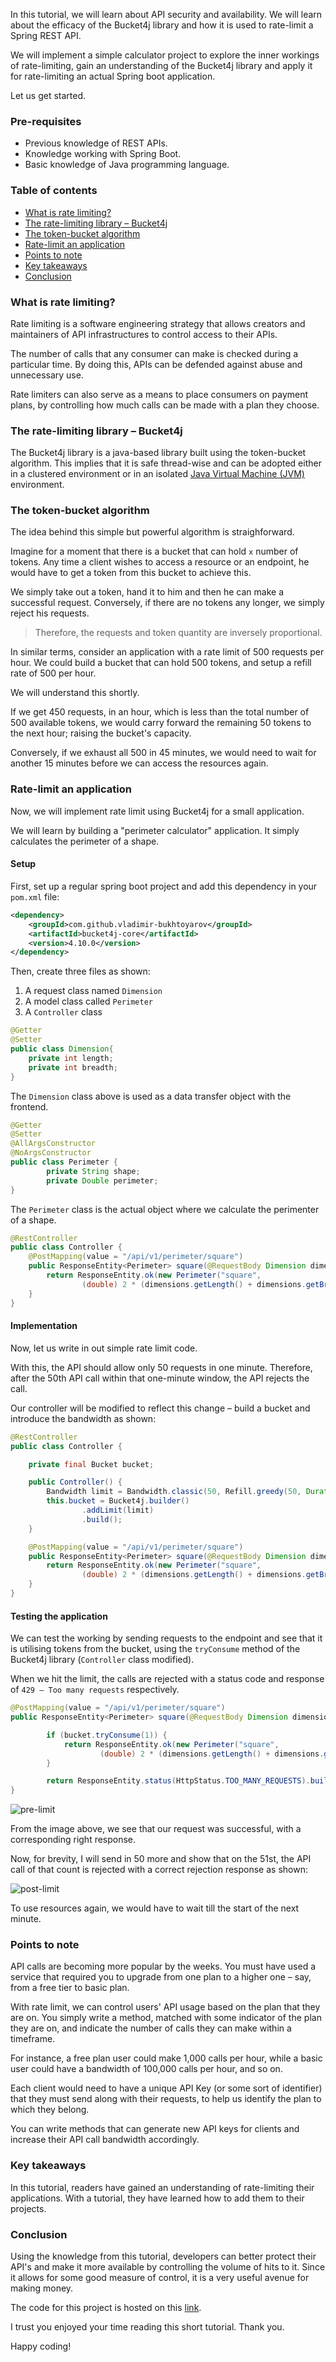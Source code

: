 In this tutorial, we will learn about API security and availability. We will learn about the efficacy of the Bucket4j library and how it is used to rate-limit a Spring REST API.

We will implement a simple calculator project to explore the inner workings of rate-limiting, gain an understanding of the Bucket4j library and apply it for rate-limiting an actual Spring boot application.

Let us get started.

### Pre-requisites
- Previous knowledge of REST APIs.
- Knowledge working with Spring Boot.
- Basic knowledge of Java programming language.

### Table of contents
- [What is rate limiting?](#what-is-rate-limiting)
- [The rate-limiting library – Bucket4j](#the-rate-limiting-library)
- [The token-bucket algorithm](#The-token-bucket-algorithm)
- [Rate-limit an application](#rate-limit-an-application)
- [Points to note](#points-to-note)
- [Key takeaways](#key-takeaways)
- [Conclusion](#conclusion)

### What is rate limiting?
Rate limiting is a software engineering strategy that allows creators and maintainers of API infrastructures to control access to their APIs.

The number of calls that any consumer can make is checked during a particular time. By doing this, APIs can be defended against abuse and unnecessary use.

Rate limiters can also serve as a means to place consumers on payment plans, by controlling how much calls can be made with a plan they choose.

### The rate-limiting library – Bucket4j
The Bucket4j library is a java-based library built using the token-bucket algorithm. This implies that it is safe thread-wise and can be adopted either in a clustered environment or in an isolated [Java Virtual Machine (JVM)](en.wikipedia.org/wiki/Java_virtual_machine) environment.

### The token-bucket algorithm
The idea behind this simple but powerful algorithm is straighforward.

Imagine for a moment that there is a bucket that can hold `x` number of tokens. Any time a client wishes to access a resource or an endpoint, he would have to get a token from this bucket to achieve this.

We simply take out a token, hand it to him and then he can make a successful request. Conversely, if there are no tokens any longer, we simply reject his requests.

> Therefore, the requests and token quantity are inversely proportional.

In similar terms, consider an application with a rate limit of 500 requests per hour. We could build a bucket that can hold 500 tokens, and setup a refill rate of 500 per hour.

We will understand this shortly.

If we get 450 requests, in an hour, which is less than the total number of 500 available tokens, we would carry forward the remaining 50 tokens to the next hour; raising the bucket's capacity.

Conversely, if we exhaust all 500 in 45 minutes, we would need to wait for another 15 minutes before we can access the resources again.

### Rate-limit an application
Now, we will implement rate limit using Bucket4j for a small application.

We will learn by building a "perimeter calculator" application. It simply calculates the perimeter of a shape.

#### Setup
First, set up a regular spring boot project and add this dependency in your `pom.xml` file:

```xml
<dependency>
    <groupId>com.github.vladimir-bukhtoyarov</groupId>
    <artifactId>bucket4j-core</artifactId>
    <version>4.10.0</version>
</dependency>
```

Then, create three files as shown:
1. A request class named `Dimension`
2. A model class called `Perimeter`
3. A `Controller` class

```java
@Getter
@Setter
public class Dimension{
    private int length;
    private int breadth;
}
```

The `Dimension` class above is used as a data transfer object with the frontend.

```java
@Getter
@Setter
@AllArgsConstructor
@NoArgsConstructor
public class Perimeter {
        private String shape;
        private Double perimeter;
}
```

The `Perimeter` class is the actual object where we calculate the perimenter of a shape.

```java
@RestController
public class Controller {
    @PostMapping(value = "/api/v1/perimeter/square")
    public ResponseEntity<Perimeter> square(@RequestBody Dimension dimensions) {
        return ResponseEntity.ok(new Perimeter("square",
                (double) 2 * (dimensions.getLength() + dimensions.getBreadth())));
    }
}
```

#### Implementation
Now, let us write in out simple rate limit code.

With this, the API should allow only 50 requests in one minute. Therefore, after the 50th API call within that one-minute window, the API rejects the call.

Our controller will be modified to reflect this change – build a bucket and introduce the bandwidth as shown:

```java
@RestController
public class Controller {

    private final Bucket bucket;

    public Controller() {
        Bandwidth limit = Bandwidth.classic(50, Refill.greedy(50, Duration.ofMinutes(1)));
        this.bucket = Bucket4j.builder()
                .addLimit(limit)
                .build();
    }

    @PostMapping(value = "/api/v1/perimeter/square")
    public ResponseEntity<Perimeter> square(@RequestBody Dimension dimensions) {
        return ResponseEntity.ok(new Perimeter("square",
                (double) 2 * (dimensions.getLength() + dimensions.getBreadth())));
    }
}
```

#### Testing the application
We can test the working by sending requests to the endpoint and see that it is utilising tokens from the bucket, using the `tryConsume` method of the Bucket4j library (`Controller` class modified).

When we hit the limit, the calls are rejected with a status code and response of `429 – Too many requests` respectively.

```java
@PostMapping(value = "/api/v1/perimeter/square")
public ResponseEntity<Perimeter> square(@RequestBody Dimension dimensions) {

        if (bucket.tryConsume(1)) {
            return ResponseEntity.ok(new Perimeter("square",
                    (double) 2 * (dimensions.getLength() + dimensions.getBreadth())));
        }

        return ResponseEntity.status(HttpStatus.TOO_MANY_REQUESTS).build();
}
```

![pre-limit](/engineering-education/implementing-rate-limiting-in-spring-boot/pre.jpg)

From the image above, we see that our request was successful, with a corresponding right response.

Now, for brevity, I will send in 50 more and show that on the 51st, the API call of that count is rejected with a correct rejection response as shown:

![post-limit](/engineering-education/implementing-rate-limiting-in-spring-boot/post.jpg)

To use resources again, we would have to wait till the start of the next minute.

### Points to note
API calls are becoming more popular by the weeks. You must have used a service that required you to upgrade from one plan to a higher one – say, from a free tier to basic plan.

With rate limit, we can control users' API usage based on the plan that they are on. You simply write a method, matched with some indicator of the plan they are on, and indicate the number of calls they can make within a timeframe.

For instance, a free plan user could make 1,000 calls per hour, while a basic user could have a bandwidth of 100,000 calls per hour, and so on.

Each client would need to have a unique API Key (or some sort of identifier) that they must send along with their requests, to help us identify the plan to which they belong.

You can write methods that can generate new API keys for clients and increase their API call bandwidth accordingly.

### Key takeaways
In this tutorial, readers have gained an understanding of rate-limiting their applications. With a tutorial, they have learned how to add them to their projects.

### Conclusion
Using the knowledge from this tutorial, developers can better protect their API's and make it more available by controlling the volume of hits to it. Since it allows for some good measure of control, it is a very useful avenue for making money.

The code for this project is hosted on this [link](https://github.com/teevyne/bill-limiter).

I trust you enjoyed your time reading this short tutorial. Thank you.

Happy coding!
